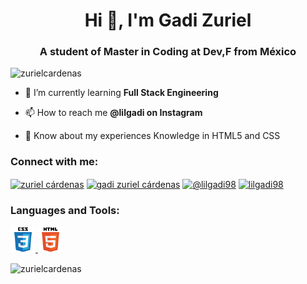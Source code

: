 <h1 align="center">Hi 👋, I'm Gadi Zuriel</h1>
<h3 align="center">A student of Master in Coding at Dev,F from México</h3>

<p align="left"> <img src="https://komarev.com/ghpvc/?username=zurielcardenas&label=Profile%20views&color=0e75b6&style=flat" alt="zurielcardenas" /> </p>

- 🌱 I’m currently learning **Full Stack Engineering**

- 📫 How to reach me **@lilgadi on Instagram**

- 📄 Know about my experiences Knowledge in HTML5 and CSS

<h3 align="left">Connect with me:</h3>
<p align="left">
<a href="www.linkedin.com/in/zuriel-cárdenas-25b00b215" target="blank"><img align="center" src="https://raw.githubusercontent.com/rahuldkjain/github-profile-readme-generator/master/src/images/icons/Social/linked-in-alt.svg" alt="zuriel cárdenas" height="30" width="40" /></a>
<a href="https://fb.com/gadi zuriel cárdenas" target="blank"><img align="center" src="https://raw.githubusercontent.com/rahuldkjain/github-profile-readme-generator/master/src/images/icons/Social/facebook.svg" alt="gadi zuriel cárdenas" height="30" width="40" /></a>
<a href="https://instagram.com/@lilgadi98" target="blank"><img align="center" src="https://raw.githubusercontent.com/rahuldkjain/github-profile-readme-generator/master/src/images/icons/Social/instagram.svg" alt="@lilgadi98" height="30" width="40" /></a>
<a href="https://discord.gg/lilgadi98" target="blank"><img align="center" src="https://raw.githubusercontent.com/rahuldkjain/github-profile-readme-generator/master/src/images/icons/Social/discord.svg" alt="lilgadi98" height="30" width="40" /></a>
</p>

<h3 align="left">Languages and Tools:</h3>
<p align="left"> <a href="https://www.w3schools.com/css/" target="_blank" rel="noreferrer"> <img src="https://raw.githubusercontent.com/devicons/devicon/master/icons/css3/css3-original-wordmark.svg" alt="css3" width="40" height="40"/> </a> <a href="https://www.w3.org/html/" target="_blank" rel="noreferrer"> <img src="https://raw.githubusercontent.com/devicons/devicon/master/icons/html5/html5-original-wordmark.svg" alt="html5" width="40" height="40"/> </a> </p>

<p><img align="center" src="https://github-readme-streak-stats.herokuapp.com/?user=zurielcardenas&" alt="zurielcardenas" /></p>
